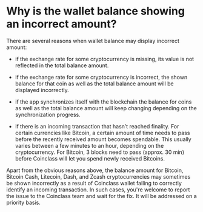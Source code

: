 # Why is the wallet balance showing an incorrect amount?

There are several reasons when wallet balance may display incorrect amount:

- if the exchange rate for some cryptocurrency is missing, its value is not reflected in the total balance amount.

- if the exchange rate for some cryptocurrency is incorrect, the shown balance for that coin as well as the total balance amount will be displayed incorrectly.

- if the app synchronizes itself with the blockchain the balance for coins as well as the total balance amount will keep changing depending on the synchronization progress.

- if there is an incoming transaction that hasn’t reached finality. For certain currencies like Bitcoin, a certain amount of time needs to pass before the recently received amount becomes spendable. This usually varies between a few minutes to an hour, depending on the cryptocurrency. For Bitcoin, 3 blocks need to pass (approx. 30 min) before Coinclass will let you spend newly received Bitcoins.

Apart from the obvious reasons above, the balance amount for Bitcoin, Bitcoin Cash, Litecoin, Dash, and Zcash cryptocurrencies may sometimes be shown incorrectly as a result of Coinclass wallet failing to correctly identify an incoming transaction. In such cases, you're welcome to report the issue to the Coinclass team and wait for the fix. It will be addressed on a priority basis.
